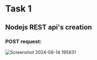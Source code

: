# Task 1

## Nodejs REST api's creation

### POST request:
![Screenshot 2024-08-14 195631](https://github.com/user-attachments/assets/8721eeb0-f2c6-4fb8-9766-a9d11d044c28)
